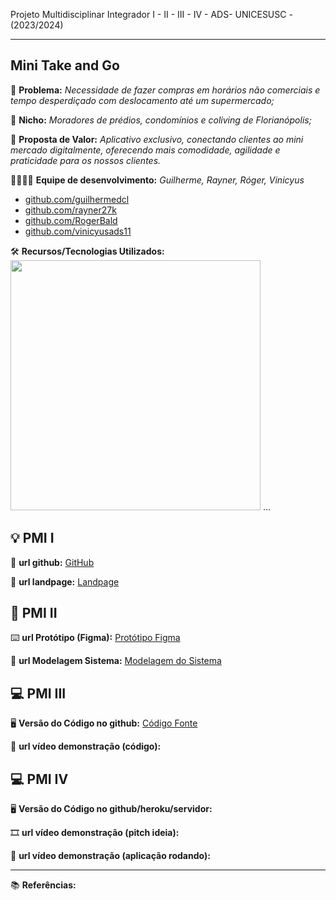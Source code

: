 Projeto Multidisciplinar Integrador I - II - III - IV - ADS- UNICESUSC - (2023/2024)

-------------------
## Mini Take and Go


🙁 **Problema:** *Necessidade de fazer compras em horários não comerciais e tempo desperdiçado com deslocamento até um supermercado;*


🙂 **Nicho:** *Moradores de prédios, condomínios e coliving de Florianópolis;*

🎁 **Proposta de Valor:** *Aplicativo exclusivo, conectando clientes ao mini mercado digitalmente, oferecendo mais comodidade, agilidade e praticidade para os nossos clientes.*

🧑‍💻👩‍💻 **Equipe de desenvolvimento:** *Guilherme, Rayner, Róger, Vinicyus*

- <a href="https://github.com/guilhermedcl">github.com/guilhermedcl</a>
- <a href="https://github.com/rayner27k">github.com/rayner27k</a>
- <a href="https://github.com/RogerBald">github.com/RogerBald</a>
- <a href="https://github.com/vinicyusads11">github.com/vinicyusads11</a>

🛠️ **Recursos/Tecnologias Utilizados:**  <img src="https://skillicons.dev/icons?i=html,css,javascript,react,nodejs,express,mongodb,git,github,npm,postman,figma,vscode,windows" width="400"/> ...


💡 PMI I
-------------------

🔗 **url github:**  [GitHub](https://github.com/vinicyusads11/appMiniTakeAndGo) 

🛬 **url landpage:** [Landpage](https://guilhermedcl.github.io/PMI/)

📲 PMI II
-------------------

⌨️ **url Protótipo (Figma):** [Protótipo Figma](https://www.figma.com/file/NnsU7i3ua3TRxtLkYQJfKG/Prot%C3%B3tipo-naveg%C3%A1vel-APP-PMI?type=design&node-id=0%3A1&mode=design&t=Wi4GQsYcVJkuVpxM-1)

📝 **url Modelagem Sistema:** [Modelagem do Sistema](https://github.com/guilhermedcl/projetoPMI/tree/main/diagramas)

💻 PMI III
-------------------

🖥️ **Versão do Código no github:** [Código Fonte](https://github.com/vinicyusads11/appMiniTakeAndGo)

🎥 **url vídeo demonstração (código):**

💻 PMI IV
-------------------

🖥️ **Versão do Código no github/heroku/servidor:**

🎞️ **url vídeo demonstração (pitch ideia):**

🎥 **url vídeo demonstração (aplicação rodando):**

-------------------

📚 **Referências:**
